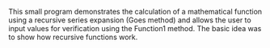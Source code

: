 This small program demonstrates the calculation of a mathematical function using a recursive series expansion (Goes method) and allows the user to input values for verification using the Function1 method. The basic idea was to show how recursive functions work.
